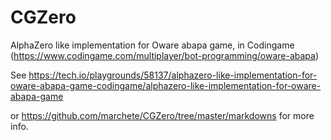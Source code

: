 # CGZero
AlphaZero like implementation for Oware abapa game, in Codingame (https://www.codingame.com/multiplayer/bot-programming/oware-abapa)

See https://tech.io/playgrounds/58137/alphazero-like-implementation-for-oware-abapa-game-codingame/alphazero-like-implementation-for-oware-abapa-game

or https://github.com/marchete/CGZero/tree/master/markdowns for more info.
